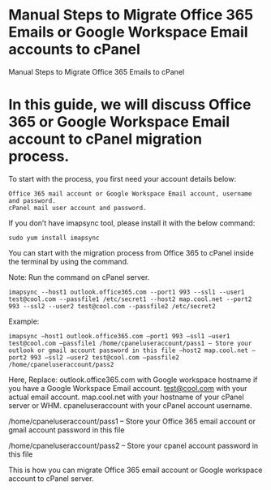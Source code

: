 # Manual Steps to Migrate Office 365 Emails or Google Workspace Email accounts to cPanel
 Manual Steps to Migrate Office 365 Emails to cPanel

 # In this guide, we will discuss Office 365 or Google Workspace Email account to cPanel migration process.

To start with the process, you first need your account details below:

    Office 365 mail account or Google Workspace Email account, username and password.
    cPanel mail user account and password.

If you don’t have imapsync tool, please install it with the below command:

    sudo yum install imapsync

You can start with the migration process from Office 365 to cPanel inside the terminal by using the command.

Note: Run the command on cPanel server.

    imapsync --host1 outlook.office365.com --port1 993 --ssl1 --user1 test@cool.com --passfile1 /etc/secret1 --host2 map.cool.net --port2 993 --ssl2 --user2 test@cool.com --passfile2 /etc/secret2
    

Example:
 
    imapsync –host1 outlook.office365.com –port1 993 –ssl1 –user1 test@cool.com –passfile1 /home/cpaneluseraccount/pass1 – Store your outlook or gmail account password in this file –host2 map.cool.net –port2 993 –ssl2 –user2 test@cool.com –passfile2 /home/cpaneluseraccount/pass2


Here, Replace:
outlook.office365.com with Google workspace hostname if you have a Google Workspace Email account.
test@cool.com with your actual email account.
map.cool.net with your hostname of your cPanel server or WHM.
cpaneluseraccount with your cPanel account username.

/home/cpaneluseraccount/pass1 – Store your Office 365 email account or gmail account password in this file

/home/cpaneluseraccount/pass2 – Store your cpanel account password in this file

This is how you can migrate Office 365 email account or Google workspace account to cPanel server.

